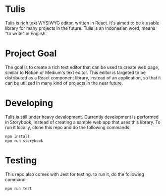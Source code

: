 # Tulis
Tulis is rich text WYSIWYG editor, written in React. It's aimed to be a usable library for many projects in the future. Tulis is an Indonesian word, means "to write" in English.

# Project Goal
The goal is to create a rich text editor that can be used to create web page, similar to Notion or Medium's text editor. This editor is targeted to be distributed as a React component library, instead of an application, so that it can be utilized in many kind of projects in the near future.

# Developing
Tulis is still under heavy development. Currently development is performed in Storybook, instead of creating a sample web app that uses this library.
To run it locally, clone this repo and do the following commands

```
npm install
npm run storybook
```

# Testing
This repo also comes with Jest for testing. to run it, do the following command

```
npm run test
```

